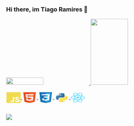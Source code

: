 ### Hi there, im Tiago Ramires 👋
<div>
  <a href="https://beacons.ai/TiagoRamires">
  <img height="44%" width="45%" src="https://github-readme-stats.vercel.app/api?username=tiagoramires&show_icons=true&theme=dracula&include_all_commits=true&count_private=true"/>
  <img height="180em" width="45%"  src="https://github-readme-stats.vercel.app/api/top-langs/?username=tiagoramires&layout=compact&langs_count=16&theme=dracula"/>
</div>
<div style="display= inline_block"><br>
  <img align="center" alt="Tiago-Js" height="30" width="40" src="https://raw.githubusercontent.com/devicons/devicon/master/icons/javascript/javascript-plain.svg">  
  <img align="center" alt="Tiago-HTML" height="30" width="40" src="https://raw.githubusercontent.com/devicons/devicon/master/icons/html5/html5-original.svg">
  <img align="center" alt="Tiago-CSS" height="30" width="40" src="https://raw.githubusercontent.com/devicons/devicon/master/icons/css3/css3-original.svg">
  <img align="center" alt="Tiago-Python" height="30" width="40" src="https://raw.githubusercontent.com/devicons/devicon/master/icons/python/python-original.svg">
  <img align="center" alt="Tiago-React" height="30" width="40" src="https://raw.githubusercontent.com/devicons/devicon/master/icons/react/react-original.svg">
</div>
  
  ##
  
<div>
  <a href="https://www.linkedin.com/in/tiago-ramires/" target="_blank"><img src="https://img.shields.io/badge/-LinkedIn-%230077B5?style=for-the-badge&logo=linkedin&logoColor=white" target="_blank"></a>   
</div>
